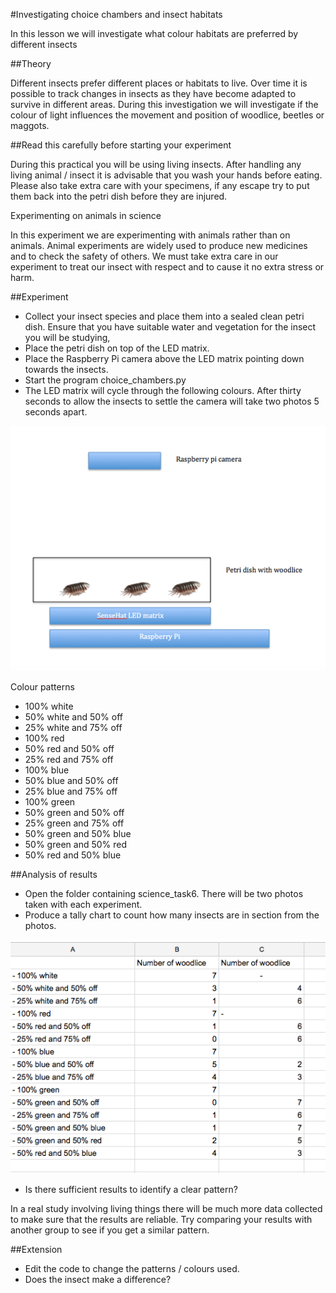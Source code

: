 #Investigating choice chambers and insect habitats

In this lesson we will investigate what colour habitats are preferred by different insects

##Theory 

Different insects prefer different places or habitats to live.  Over time it is possible to track changes in insects as they have become adapted to survive in different areas.
During this investigation we will investigate if the colour of light influences the movement and position of woodlice, beetles or maggots.

##Read this carefully before starting your experiment

During this practical you will be using living insects.  After handling any living animal / insect it is advisable that you wash your hands before eating.  
Please also take extra care with your specimens, if any escape try to put them back into the petri dish before they are injured.

Experimenting on animals in science

In this experiment we are experimenting with animals rather than on animals. Animal experiments are widely used to produce new medicines and to check the safety of others. 
We must take extra care in our experiment to treat our insect with respect and to cause it no extra stress or harm.

##Experiment  

- Collect your insect species and place them into a sealed clean petri dish.  Ensure that you have suitable water and vegetation for the insect you will be studying,
- Place the petri dish on top of the LED matrix.  
- Place the Raspberry Pi camera above the LED matrix pointing down towards the insects.
- Start the program choice_chambers.py
- The LED matrix will cycle through the following colours.  After thirty seconds to allow the insects to settle the camera will take two photos 5 seconds apart.

![choice_chambers](images/choice_chambers.png)

Colour patterns

- 100% white
- 50% white and 50% off
- 25% white and 75% off
- 100% red
- 50% red and 50% off
- 25% red and 75% off
- 100% blue
- 50% blue and 50% off
- 25% blue and 75% off
- 100% green
- 50% green and 50% off
- 25% green and 75% off
- 50% green and 50% blue
- 50% green and 50% red
- 50% red and 50% blue

##Analysis of results

- Open the folder containing science_task6.  There will be two photos taken with each experiment.
- Produce a tally chart to count how many insects are in section from the photos.

![tally_chart](images/tally_chart.png)

- Is there sufficient results to identify a clear pattern?


In a real study involving living things there will be much more data collected to make sure that the results are reliable.
Try comparing your results with another group to see if you get a similar pattern.


##Extension

- Edit the code to change the patterns / colours used.
- Does the insect make a difference?
